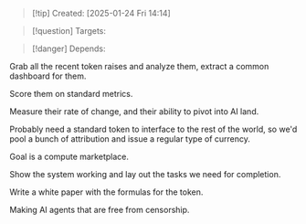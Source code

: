 
>[!tip] Created: [2025-01-24 Fri 14:14]

>[!question] Targets: 

>[!danger] Depends: 

Grab all the recent token raises and analyze them, extract a common dashboard for them.

Score them on standard metrics.

Measure their rate of change, and their ability to pivot into AI land.

Probably need a standard token to interface to the rest of the world, so we'd pool a bunch of attribution and issue a regular type of currency.

Goal is a compute marketplace.

Show the system working and lay out the tasks we need for completion.

Write a white paper with the formulas for the token.

Making AI agents that are free from censorship.